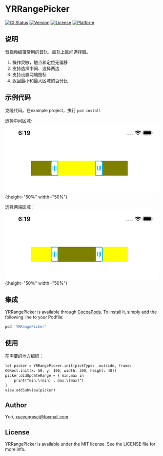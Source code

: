 # YRRangePicker

[![CI Status](https://img.shields.io/travis/Yuri/YRRangePicker.svg?style=flat)](https://travis-ci.org/Yuri/YRRangePicker)
[![Version](https://img.shields.io/cocoapods/v/YRRangePicker.svg?style=flat)](https://cocoapods.org/pods/YRRangePicker)
[![License](https://img.shields.io/cocoapods/l/YRRangePicker.svg?style=flat)](https://cocoapods.org/pods/YRRangePicker)
[![Platform](https://img.shields.io/cocoapods/p/YRRangePicker.svg?style=flat)](https://cocoapods.org/pods/YRRangePicker)

## 说明

音视频编辑常用的音轨、画轨上区间选择器。
1. 操作灵敏，触点和定位无偏移
2. 支持选择中间、选择两边
3. 支持设置两端图标
4. 返回最小和最大区域的百分比

## 示例代码

克隆代码。在example project，执行 `pod install`

选择中间区域:
![选择中间区域](1.jpg){:height="50%" width="50%"}


选择两端区域：
![选择两端区域](2.jpg){:height="50%" width="50%"}


## 集成

YRRangePicker is available through [CocoaPods](https://cocoapods.org). To install
it, simply add the following line to your Podfile:

```ruby
pod 'YRRangePicker'
```
## 使用

在需要的地方编码：
```
let picker = YRRangePicker.init(pickType: .outside, frame: CGRect.init(x: 50, y: 100, width: 300, height: 40))
picker.didUpdateRange = { min,max in
    print("min:\(min) , max:\(max)")
}
view.addSubview(picker)
```

## Author

Yuri, xueyongwei@foxmail.com

## License

YRRangePicker is available under the MIT license. See the LICENSE file for more info.
